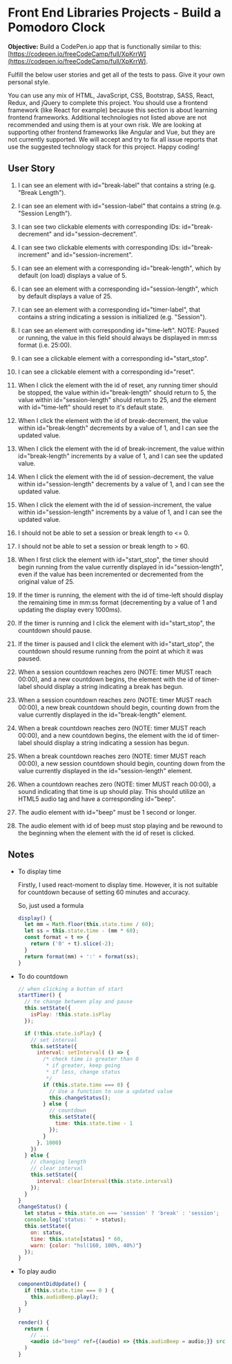 # Front End Libraries Projects - Build a Pomodoro Clock

**Objective:** Build a CodePen.io app that is functionally similar to this: [https://codepen.io/freeCodeCamp/full/XpKrrW](https://codepen.io/freeCodeCamp/full/XpKrrW).

Fulfill the below user stories and get all of the tests to pass. Give it your own personal style.

You can use any mix of HTML, JavaScript, CSS, Bootstrap, SASS, React, Redux, and jQuery to complete this project. You should use a frontend framework (like React for example) because this section is about learning frontend frameworks. Additional technologies not listed above are not recommended and using them is at your own risk. We are looking at supporting other frontend frameworks like Angular and Vue, but they are not currently supported. We will accept and try to fix all issue reports that use the suggested technology stack for this project. Happy coding!

## User Story

1. I can see an element with id="break-label" that contains a string (e.g. "Break Length").

2. I can see an element with id="session-label" that contains a string (e.g. "Session Length").

3. I can see two clickable elements with corresponding IDs: id="break-decrement" and id="session-decrement".

4. I can see two clickable elements with corresponding IDs: id="break-increment" and id="session-increment".

5. I can see an element with a corresponding id="break-length", which by default (on load) displays a value of 5.

6. I can see an element with a corresponding id="session-length", which by default displays a value of 25.

7. I can see an element with a corresponding id="timer-label", that contains a string indicating a session is initialized (e.g. "Session").

8. I can see an element with corresponding id="time-left". NOTE: Paused or running, the value in this field should always be displayed in mm:ss format (i.e. 25:00).

9. I can see a clickable element with a corresponding id="start_stop".

10. I can see a clickable element with a corresponding id="reset".

11. When I click the element with the id of reset, any running timer should be stopped, the value within id="break-length" should return to 5, the value within id="session-length" should return to 25, and the element with id="time-left" should reset to it's default state.

12. When I click the element with the id of break-decrement, the value within id="break-length" decrements by a value of 1, and I can see the updated value.

13. When I click the element with the id of break-increment, the value within id="break-length" increments by a value of 1, and I can see the updated value.

14. When I click the element with the id of session-decrement, the value within id="session-length" decrements by a value of 1, and I can see the updated value.

15. When I click the element with the id of session-increment, the value within id="session-length" increments by a value of 1, and I can see the updated value.

16. I should not be able to set a session or break length to <= 0.

17. I should not be able to set a session or break length to > 60.

18. When I first click the element with id="start_stop", the timer should begin running from the value currently displayed in id="session-length", even if the value has been incremented or decremented from the original value of 25.

19. If the timer is running, the element with the id of time-left should display the remaining time in mm:ss format (decrementing by a value of 1 and updating the display every 1000ms).

20. If the timer is running and I click the element with id="start_stop", the countdown should pause.

21. If the timer is paused and I click the element with id="start_stop", the countdown should resume running from the point at which it was paused.

22. When a session countdown reaches zero (NOTE: timer MUST reach 00:00), and a new countdown begins, the element with the id of timer-label should display a string indicating a break has begun.

23. When a session countdown reaches zero (NOTE: timer MUST reach 00:00), a new break countdown should begin, counting down from the value currently displayed in the id="break-length" element.

24. When a break countdown reaches zero (NOTE: timer MUST reach 00:00), and a new countdown begins, the element with the id of timer-label should display a string indicating a session has begun.

25. When a break countdown reaches zero (NOTE: timer MUST reach 00:00), a new session countdown should begin, counting down from the value currently displayed in the id="session-length" element.

26. When a countdown reaches zero (NOTE: timer MUST reach 00:00), a sound indicating that time is up should play. This should utilize an HTML5 audio tag and have a corresponding id="beep".

27. The audio element with id="beep" must be 1 second or longer.

28. The audio element with id of beep must stop playing and be rewound to the beginning when the element with the id of reset is clicked.

## Notes

- To display time

  Firstly, I used react-moment to display time. However, it is not suitable for countdown because of setting 60 minutes and accuracy.
  
  So, just used a formula

  ```jsx
  display() {
    let mm = Math.floor(this.state.time / 60);
    let ss = this.state.time - (mm * 60);
    const format = t => {
      return ('0' + t).slice(-2);
    }
    return format(mm) + ':' + format(ss);
  }
  ```

- To do countdown

  ```jsx
  // when clicking a button of start
  startTimer() {
    // to change between play and pause
    this.setState({
      isPlay: !this.state.isPlay
    });

    if (!this.state.isPlay) {
      // set interval
      this.setState({
        interval: setInterval( () => {
          /* check time is greater than 0
           * if greater, keep going
           * if less, change status
           */
          if (this.state.time === 0) {
            // Use a function to use a updated value
            this.changeStatus();
          } else {
            // countdown
            this.setState({
              time: this.state.time - 1
            });
          }
        }, 1000)
      })
    } else {
      // changing length
      // clear interval
      this.setState({
        interval: clearInterval(this.state.interval)
      });
    }
  }
  changeStatus() {
    let status = this.state.on === 'session' ? 'break' : 'session';
    console.log('status: ' + status);
    this.setState({
      on: status,
      time: this.state[status] * 60,
      warn: {color: "hsl(160, 100%, 40%)"}
    });
  }
  ```

- To play audio

  ```jsx
  componentDidUpdate() {
    if (this.state.time === 0 ) {
      this.audioBeep.play();
    }
  }

  render() {
    return (
      // ...
      <audio id="beep" ref={(audio) => {this.audioBeep = audio;}} src="https://goo.gl/65cBl1" />
    )
  }
  ```

